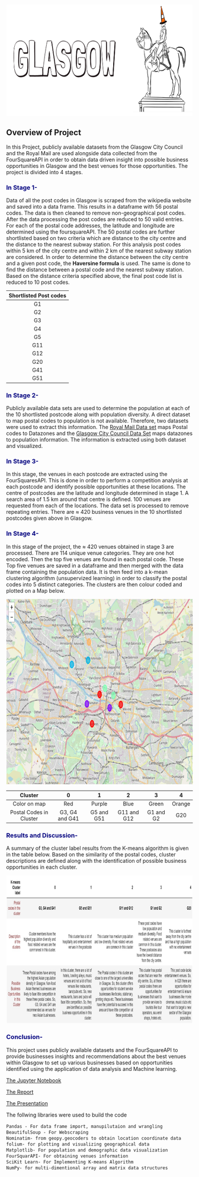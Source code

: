 <img src="Images/Logo_1.png" width="1000" height="300"> 

## Overview of Project

In this Project, publicly available datasets from the Glasgow City Council and the Royal Mail are used alongside data collected from the FourSquareAPI in order to obtain data driven insight into possible business opportunities in Glasgow and the best venues for those opportunities. The project is divided into 4 stages.

### <span style="color:navy">In Stage 1-</span> 
Data of all the post codes in Glasgow is scraped from the wikipedia website and saved into a data frame. This results in a dataframe with 56 postal codes. The data is then cleaned to remove non-geographical post codes. After the data processing the post codes are reduced to 50 valid entries. For each of the postal code addresses, the latitude and longitude are determined using the foursquareAPI. The 50 postal codes are further shortlisted based on two criteria which are distance to the city centre and the distance to the nearest subway station. For this analysis post codes within 5 km of the city centre and within 2 km of the nearest subway station are considered. In order to determine the distance between the city centre and a given post code, the **Haversine formula** is used. The same is done to find the distance between a postal code and the nearest subway station. Based on the distance criteria specified above, the final post code list is reduced to 10 post codes. 

| Shortlisted Post codes |      
| :---:                     | 
| G1 |
|G2|
|G3|
|G4|
|G5|
|G11|
|G12|
|G20|
|G41|
|G51|


### <span style="color:navy">In Stage 2-</span> 
Publicly available data sets are used to determine the population at each of the 10 shortlisted postcode along with population diversity. A direct dataset to map postal codes to population is not available. Therefore, two datasets were used to extract this information. The [Royal Mail Data set](http://www.glasgow.gov.uk/CHttpHandler.ashx?id=16002&p=0) maps Postal codes to Datazones and the [Glasgow City Council Data Set](https://data.glasgow.gov.uk/dataset/national-identity-by-ethnic-group-2011-census) maps datazones to population information. The information is extracted using both dataset and visualized.

### <span style="color:navy">In Stage 3-</span>
In this stage, the venues in each postcode are extracted using the FourSquaresAPI. This is done in order to perform a competition analysis at each postcode and identify possible opportunities at these locations. The centre of postcodes are the latitude and longitude determined in stage 1. A search area of 1.5 km around that centre is defined. 100 venues are requested from each of the locations. The data set is processed to remove repeating entries. There are ≈ 420 business venues in the 10 shortlisted postcodes given above in Glasgow.

### <span style="color:navy">In Stage 4-</span>
In this stage of the project, the ≈ 420 venues obtained in stage 3 are processed. There are 114 unique venue categories. They are one hot encoded. Then the top five venues are found in each postal code. These Top five venues are saved in a dataframe and then merged with the data frame containing the population data. It is then feed into a k-mean clustering algorithm (unsupervized learning) in order to classify the postal codes into 5 distinct categories. The clusters are then colour coded and plotted on a Map below.

<img src="Images/Clusters.jpg" width="1000" height="500"> 

| Cluster |  0    | 1     | 2     | 3     | 4     |
| :---:   | :---: | :---: | :---: | :---: | :---: |
| Color on map| Red | Purple | Blue | Green | Orange | 
| Postal Codes in Cluster| G3, G4 and G41 | G5 and G51 | G11 and G12 | G1 and G2 | G20 | 

### <span style="color:navy">Results and Discussion-</span>
A summary of the cluster label results from the K-means algorithm is given in the table below. Based on the similarity of the postal codes, cluster descriptions are defined along with the identification of possible business opportunities in each cluster.   

<img src="Images/Results.jpg" width="1000" height="400"> 


### <span style="color:navy">Conclusion-</span>
This project uses publicly available datasets and the FourSquareAPI to provide businesses insights and recommendations about the best venues within Glasgow to set up various businesses based on opportunities identified using the application of data analysis and Machine learning.  

[The Jupyter Notebook](https://github.com/RabiyaF/Coursera_Capstone/blob/master/Glasgow_Capstone.ipynb)

[The Report](https://github.com/RabiyaF/Coursera_Capstone/blob/master/Week%205/Final%20Report.pdf)

[The Presentation](https://github.com/RabiyaF/Coursera_Capstone/blob/master/Week%205/Presentation.pdf)

The follwing libraries were used to build the code
```
Pandas - For data frame import, manupilutaion and wrangling 
BeautifulSoup - For Webscraping
Nominatim- from geopy.geocoders to obtain location coordinate data  
folium- for plotting and visualizing geographical data
Matplotlib- For population and demographic data visualization
FourSquarAPI- For obtaining venues information
SciKit Learn- For Implementing K-means Algorithm
NumPy- for multi-dimentional array and matrix data structures 
```
